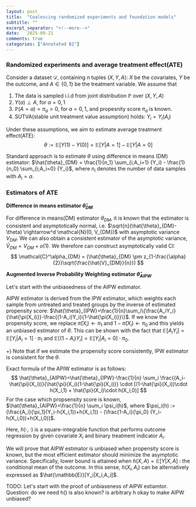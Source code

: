 ```yaml
---
layout: post
title:  "Coalescing randomized experiments and foundation models"
subtitle: ""
excerpt_separator: "<!--more-->"
date:	2025-09-21
comments: true
categories: ["Annotated BI"]
---
```


### Randomized experiments and average treatment effect(ATE)
Consider a dataset $\mathcal{D}$, containing $n$ tuples $(X,Y,A)$: $X$ be the covariates, $Y$ be the outcome, and $A \in \{0,1\}$ be the treatment variable. We assume that

1. The data is sampled i.i.d from joint distribution $\mathbb{P}$ over $(X,Y,A)$
2. $Y(a) \perp A$, for $a=0,1$
3. $\mathbb{P}(A=a)=\pi_a>0$, for $a=0,1$, and propesnity score $\pi_a$ is known.
4. SUTVA(stable unit treatment value assumption) holds: $Y_i=Y_i(A_i)$

Under these assumptions, we aim to estimate average treatment effect(ATE):
$$\theta := \mathbb{E}[Y(1)-Y(0)] = \mathbb{E}[Y|A=1]-\mathbb{E}[Y|A=0]$$

Standard approach is to estimate $\theta$ using difference in means (DM) estimator:
$\hat{\theta}_{DM} = \frac{1}{n_1} \sum_{i;A_i=1} {Y_i} - \frac{1}{n_0} \sum_{i;A_i=0} {Y_i}$, where
$n_i$ denotes the number of data samples with $A_i=a$.

### Estimators of ATE

**Difference in means estimator $\hat{\theta}_{DM}$**

For difference in means(DM) estimator $\theta_{DM}$, it is known that the estimator is consistent and asymptotically normal, i.e. $\sqrt{n}(\hat{\theta}_{DM}-\theta) \rightarrow^d \mathcal{N}(0, V_{DM})$ with asymptotic variance $V_{DM}$. We can also obtain a consistent estimator of the asymptotic variance, $\hat{V}_{DM}=V_{DM}+o(1)$. We therefore can construct asymptotically valid CI:
$$
\mathcal{C}^\alpha_{DM} = (\hat{\theta}_{DM} \pm z_{1-\frac{\alpha}{2}}\sqrt{\frac{\hat{V}_{DM}}{n}})
$$

**Augmented Inverse Probability Weighting estimator $\hat{\theta}_{AIPW}$**

Let's start with the unbiasedness of the AIPW estimator. 

AIPW estimator is derived from the IPW estimator, which  weights each sample from untreated and treated groups by the inverse of estimated propensity score: $\hat{\theta}_{IPW}=\frac{1}{n}\sum_i\{\frac{A_iY_i}{\hat{\pi(X_i)}}-\frac{(1-A_i)Y_i}{1-\hat{\pi(X_i)}}\}$. If we know the propensity score, we replace $\hat{\pi}(X_i) \leftarrow \pi_1$ and $1-\hat{\pi}(X_i) \leftarrow \pi_0$ and this yields an unbiased estimator of $\theta$. This can be shown with the fact that $\mathbb{E}[A_iY_i]=\mathbb{E}[Y_i|A_i=1]\cdot\pi_1$ and $\mathbb{E}[(1-A_i)Y_i]=\mathbb{E}[Y_i|A_i=0]\cdot\pi_0$.

+) Note that if we estimate the propensity score consistently, IPW estimator is consistent for the $\theta$.

Exact formula of the APIW estimator is as follows:
$$
\hat{\theta}_{AIPW}=\hat{\theta}_{IPW}-\frac{1}{n} \sum_i \frac{(A_i-\hat{\pi}(X_i))}{\hat{\pi}(X_i)(1-\hat{\pi}(X_i))} \cdot [(1-\hat{\pi}(X_i))\cdot h(X_i,1) + \hat{\pi}(X_i)\cdot h(X_i,0)]
$$
For the case which propsensity score is known, $\hat{\theta}_{AIPW}=\frac{1}{n} \sum_i \psi_i(h)$, where $\psi_i(h) := (\frac{A_i}{\pi_1}(Y_i-h(X_i,1))+h(X_i,1)) - (\frac{1-A_i}{\pi_0} (Y_i-h(X_i,0))+h(X_i,0))$.

Here, $h(\cdot,\cdot)$ is a square-integrable function that performs outcome regression by given covariate $X_i$ and binary treatment indicator $A_i$. 

We will prove that AIPW estimator is unbiased when propensity score is known, but the most efficient estimator should minimize the asymptotic variance. Specifically, lower bound is attained when $h(X,A)=\mathbb{E}[Y|X,A]$ : the conditional mean of the outcome. In this sense, $h(X_i, A_i)$ can be alternatively expressed as $\hat{\mathbb{E}}[Y_i|X_i,A_i]$.

TODO: Let's start with the proof of unbiaseness of AIPW estiamtor. Question: do we need h() is also known? is arbitrary h okay to make AIPW unbiased?